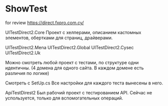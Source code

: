 # ShowTest
for review
https://direct.fxpro.com.cy/

UITestDirect2.Core 
Проект с хелперами, описанием кастомных элементов, обертками для страниц, драйверами.


UITestDirect2.Mena
UITestDirect2.Global
UITestDirect2.Cysec
UITestDirect2.Uk

Можно смотреть любой проект с тестами, по структуре одни идентичны. (4 домена для одного сайта. В каждом домене есть различия по логике)

Смотреть с SetUp.cs
Все настройки для каждого теста вынесены в него.


ApiTestDirest2
Был рабочий проект с тестированием API. Сейчас не успользуется, только для вспомогательных операций.

